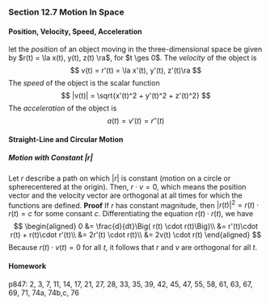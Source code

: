### Section 12.7 Motion In Space

#### Position, Velocity, Speed, Acceleration
let the _position_ of an object moving in the three-dimensional space be given by $r(t) = \la x(t), y(t), z(t) \ra$, for $t \ges 0$. The _velocity_ of the object is
$$
v(t) = r'(t) = \la x'(t), y'(t), z'(t)\ra
$$
The _speed_ of the object is the scalar function
$$
|v(t)| = \sqrt{x'(t)^2 + y'(t)^2 + z'(t)^2}
$$
The _acceleration_ of the object is
$$
a(t) = v'(t) = r''(t)
$$

#### Straight-Line and Circular Motion

##### Motion with Constant $|r|$
Let $r$ describe a path on which $|r|$ is constant (motion on a circle or spherecentered at the origin). Then, $r \cdot v = 0$, which means the position vector and the velocity vector are orthogonal at all times for which the functions are defined.
**Proof** If $r$ has constant magnitude, then $|r(t)|^2 = r(t) \cdot r(t) = c$ for some consant $c$. Differentiating the equation $r(t) \cdot r(t)$, we have
$$
\begin{aligned}
0 &= \frac{d}{dt}\Big( r(t) \cdot r(t)\Big)\\
&= r'(t)\cdot r(t) + r(t)\cdot r'(t)\\
&= 2r'(t) \cdot r(t)\\
&= 2v(t) \cdot r(t)
\end{aligned}
$$
Because $r(t)\cdot v(t) = 0$ for all $t$, it follows that $r$ and $v$ are orthogonal for all $t$.

#### Homework
p847: 2, 3, 7, 11, 14, 17, 21, 27, 28, 33, 35, 39, 42, 45, 47, 55, 58, 61, 63, 67, 69, 71, 74a, 74b,c, 76
